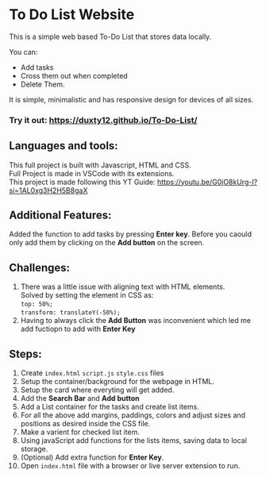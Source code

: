 # To Do List Website

This is a simple web based To-Do List that stores data locally.

You can: 
- Add tasks 
- Cross them out when completed 
- Delete Them.

It is simple, minimalistic and has responsive design for devices of all sizes.

### Try it out: https://duxty12.github.io/To-Do-List/

## Languages and tools:

This full project is built with Javascript, HTML and CSS.  
Full Project is made in VSCode with its extensions.  
This project is made following this YT Guide: https://youtu.be/G0jO8kUrg-I?si=1AL0xg3H2H5B8gaX

## Additional Features:

Added the function to add tasks by pressing **Enter key**. Before you caould only add them by clicking on the **Add button** on the screen.

## Challenges:

1. There was a little issue with aligning text with HTML elements.   
Solved by setting the element in CSS as:  
`top: 50%;`  
`transform: translateY(-50%);`  
2. Having to always click the **Add Button** was inconvenient which led me add fuctiopn to add with **Enter Key**

## Steps: 

1. Create `index.html` `script.js` `style.css` files
2. Setup the container/background for the webpage in HTML.
3. Setup the card where everyting will get added.
4. Add the **Search Bar** and **Add button**
5. Add a List container for the tasks and create list items.
6. For all the above add margins, paddings, colors and adjust sizes and positions as desired inside the CSS file.
7. Make a varient for checked list item.
8. Using javaScript add functions for the lists items, saving data to local storage.
9. (Optional) Add extra function for **Enter Key**.
10. Open `index.html` file with a browser or live server extension to run.

